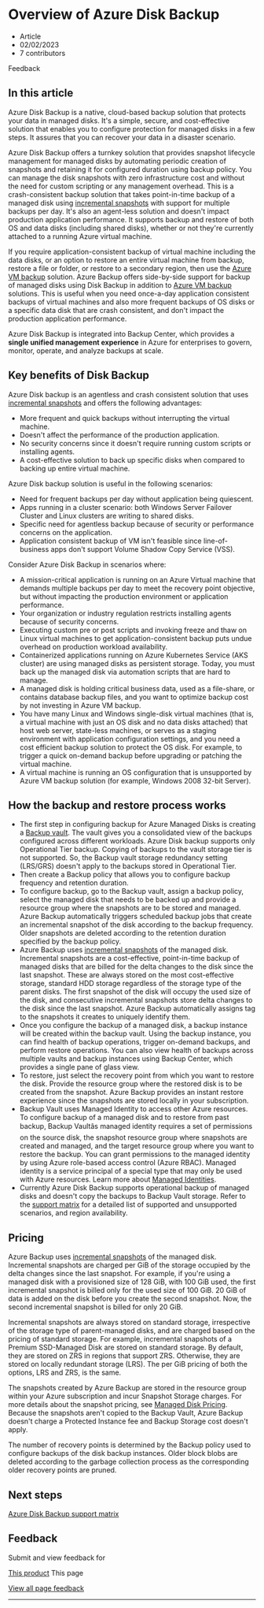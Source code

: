 # Overview of Azure Disk Backup

* Article
* 02/02/2023
* 7 contributors

Feedback

## In this article

Azure Disk Backup is a native, cloud-based backup solution that protects your data in managed disks. It's a simple, secure, and cost-effective solution that enables you to configure protection for managed disks in a few steps. It assures that you can recover your data in a disaster scenario.

Azure Disk Backup offers a turnkey solution that provides snapshot lifecycle management for managed disks by automating periodic creation of snapshots and retaining it for configured duration using backup policy. You can manage the disk snapshots with zero infrastructure cost and without the need for custom scripting or any management overhead. This is a crash-consistent backup solution that takes point-in-time backup of a managed disk using [incremental snapshots](../virtual-machines/disks-incremental-snapshots) with support for multiple backups per day. It's also an agent-less solution and doesn't impact production application performance. It supports backup and restore of both OS and data disks (including shared disks), whether or not they're currently attached to a running Azure virtual machine.

If you require application-consistent backup of virtual machine including the data disks, or an option to restore an entire virtual machine from backup, restore a file or folder, or restore to a secondary region, then use the [Azure VM backup](backup-azure-vms-introduction) solution. Azure Backup offers side-by-side support for backup of managed disks using Disk Backup in addition to [Azure VM backup](backup-azure-vms-introduction) solutions. This is useful when you need once-a-day application consistent backups of virtual machines and also more frequent backups of OS disks or a specific data disk that are crash consistent, and don't impact the production application performance.

Azure Disk Backup is integrated into Backup Center, which provides a **single unified management experience** in Azure for enterprises to govern, monitor, operate, and analyze backups at scale.

## Key benefits of Disk Backup

Azure Disk backup is an agentless and crash consistent solution that uses [incremental snapshots](../virtual-machines/disks-incremental-snapshots) and offers the following advantages:

* More frequent and quick backups without interrupting the virtual machine.
* Doesn't affect the performance of the production application.
* No security concerns since it doesn't require running custom scripts or installing agents.
* A cost-effective solution to back up specific disks when compared to backing up entire virtual machine.

Azure Disk backup solution is useful in the following scenarios:

* Need for frequent backups per day without application being quiescent.
* Apps running in a cluster scenario: both Windows Server Failover Cluster and Linux clusters are writing to shared disks.
* Specific need for agentless backup because of security or performance concerns on the application.
* Application consistent backup of VM isn't feasible since line-of-business apps don't support Volume Shadow Copy Service (VSS).

Consider Azure Disk Backup in scenarios where:

* A mission-critical application is running on an Azure Virtual machine that demands multiple backups per day to meet the recovery point objective, but without impacting the production environment or application performance.
* Your organization or industry regulation restricts installing agents because of security concerns.
* Executing custom pre or post scripts and invoking freeze and thaw on Linux virtual machines to get application-consistent backup puts undue overhead on production workload availability.
* Containerized applications running on Azure Kubernetes Service (AKS cluster) are using managed disks as persistent storage. Today, you must back up the managed disk via automation scripts that are hard to manage.
* A managed disk is holding critical business data, used as a file-share, or contains database backup files, and you want to optimize backup cost by not investing in Azure VM backup.
* You have many Linux and Windows single-disk virtual machines (that is, a virtual machine with just an OS disk and no data disks attached) that host web server, state-less machines, or serves as a staging environment with application configuration settings, and you need a cost efficient backup solution to protect the OS disk. For example, to trigger a quick on-demand backup before upgrading or patching the virtual machine.
* A virtual machine is running an OS configuration that is unsupported by Azure VM backup solution (for example, Windows 2008 32-bit Server).

## How the backup and restore process works

* The first step in configuring backup for Azure Managed Disks is creating a [Backup vault](backup-vault-overview). The vault gives you a consolidated view of the backups configured across different workloads. Azure Disk backup supports only Operational Tier backup. Copying of backups to the vault storage tier is not supported. So, the Backup vault storage redundancy setting (LRS/GRS) doesn't apply to the backups stored in Operational Tier.
* Then create a Backup policy that allows you to configure backup frequency and retention duration.
* To configure backup, go to the Backup vault, assign a backup policy, select the managed disk that needs to be backed up and provide a resource group where the snapshots are to be stored and managed. Azure Backup automatically triggers scheduled backup jobs that create an incremental snapshot of the disk according to the backup frequency. Older snapshots are deleted according to the retention duration specified by the backup policy.
* Azure Backup uses [incremental snapshots](../virtual-machines/disks-incremental-snapshots#restrictions) of the managed disk. Incremental snapshots are a cost-effective, point-in-time backup of managed disks that are billed for the delta changes to the disk since the last snapshot. These are always stored on the most cost-effective storage, standard HDD storage regardless of the storage type of the parent disks. The first snapshot of the disk will occupy the used size of the disk, and consecutive incremental snapshots store delta changes to the disk since the last snapshot. Azure Backup automatically assigns tag to the snapshots it creates to uniquely identify them.
* Once you configure the backup of a managed disk, a backup instance will be created within the backup vault. Using the backup instance, you can find health of backup operations, trigger on-demand backups, and perform restore operations. You can also view health of backups across multiple vaults and backup instances using Backup Center, which provides a single pane of glass view.
* To restore, just select the recovery point from which you want to restore the disk. Provide the resource group where the restored disk is to be created from the snapshot. Azure Backup provides an instant restore experience since the snapshots are stored locally in your subscription.
* Backup Vault uses Managed Identity to access other Azure resources. To configure backup of a managed disk and to restore from past backup, Backup Vaultâs managed identity requires a set of permissions on the source disk, the snapshot resource group where snapshots are created and managed, and the target resource group where you want to restore the backup. You can grant permissions to the managed identity by using Azure role-based access control (Azure RBAC). Managed identity is a service principal of a special type that may only be used with Azure resources. Learn more about [Managed Identities](../active-directory/managed-identities-azure-resources/overview).
* Currently Azure Disk Backup supports operational backup of managed disks and doesn't copy the backups to Backup Vault storage. Refer to the [support matrix](disk-backup-support-matrix) for a detailed list of supported and unsupported scenarios, and region availability.

## Pricing

Azure Backup uses [incremental snapshots](../virtual-machines/disks-incremental-snapshots) of the managed disk. Incremental snapshots are charged per GiB of the storage occupied by the delta changes since the last snapshot. For example, if you're using a managed disk with a provisioned size of 128 GiB, with 100 GiB used, the first incremental snapshot is billed only for the used size of 100 GiB. 20 GiB of data is added on the disk before you create the second snapshot. Now, the second incremental snapshot is billed for only 20 GiB.

Incremental snapshots are always stored on standard storage, irrespective of the storage type of parent-managed disks, and are charged based on the pricing of standard storage. For example, incremental snapshots of a Premium SSD-Managed Disk are stored on standard storage. By default, they are stored on ZRS in regions that support ZRS. Otherwise, they are stored on locally redundant storage (LRS). The per GiB pricing of both the options, LRS and ZRS, is the same.

The snapshots created by Azure Backup are stored in the resource group within your Azure subscription and incur Snapshot Storage charges. For more details about the snapshot pricing, see [Managed Disk Pricing](https://azure.microsoft.com/pricing/details/managed-disks/). Because the snapshots aren't copied to the Backup Vault, Azure Backup doesn't charge a Protected Instance fee and Backup Storage cost doesn't apply.

The number of recovery points is determined by the Backup policy used to configure backups of the disk backup instances. Older block blobs are deleted according to the garbage collection process as the corresponding older recovery points are pruned.

## Next steps

[Azure Disk Backup support matrix](disk-backup-support-matrix)

## Feedback

Submit and view feedback for

[This product](https://feedback.azure.com/d365community/forum/153aa817-0725-ec11-b6e6-000d3a4f0858)
This page

[View all page feedback](https://github.com/MicrosoftDocs/azure-docs/issues)

---
